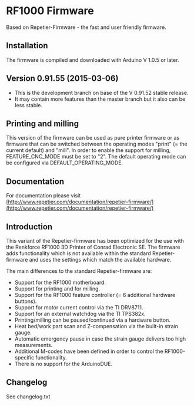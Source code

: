 # RF1000 Firmware
Based on Repetier-Firmware - the fast and user friendly firmware.

## Installation

The firmware is compiled and downloaded with Arduino V 1.0.5 or later.

## Version 0.91.55 (2015-03-06)

* This is the development branch on base of the V 0.91.52 stable release.
* It may contain more features than the master branch but it also can be less stable.

## Printing and milling

This version of the firmware can be used as pure printer firmware or as firmware that can be switched between the operating modes "print" (= the current default) and "mill".
In order to enable the support for milling, FEATURE_CNC_MODE must be set to "2".
The default operating mode can be configured via DEFAULT_OPERATING_MODE.

## Documentation

For documentation please visit [http://www.repetier.com/documentation/repetier-firmware/](http://www.repetier.com/documentation/repetier-firmware/)

## Introduction

This variant of the Repetier-firmware has been optimized for the use with the
Renkforce RF1000 3D Printer of Conrad Electronic SE.
The firmware adds functionality which is not available within the standard
Repetier-firmware and uses the settings which match the available hardware.

The main differences to the standard Repetier-firmware are:

* Support for the RF1000 motherboard.
* Support for printing and for milling.
* Support for the RF1000 feature controller (= 6 additional hardware buttons).
* Support for motor current control via the TI DRV8711.
* Support for an external watchdog via the TI TPS382x.
* Printing/milling can be paused/continued via a hardware button.
* Heat bed/work part scan and Z-compensation via the built-in strain gauge.
* Automatic emergency pause in case the strain gauge delivers too high measurements.
* Additional M-codes have been defined in order to control the RF1000-specific functionality.
* There is no support for the ArduinoDUE.

## Changelog

See changelog.txt
